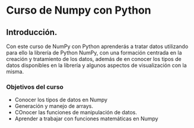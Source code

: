 # Curso de Numpy con Python
## Introducción. 
Con este curso de NumPy con Python aprenderás a tratar datos utilizando para ello la librería de Python NumPy, con una formación centrada en la creación y tratamiento de los datos, además de en conocer los tipos de datos disponibles en la librería y algunos aspectos de visualización con la misma.
### Objetivos del curso
- Conocer los tipos de datos en  Numpy
- Generación y manejo de arrays.
- COnocer las funciones de manipulación de datos.  
- Aprender a trabajar con funciones matemáticas en Numpy